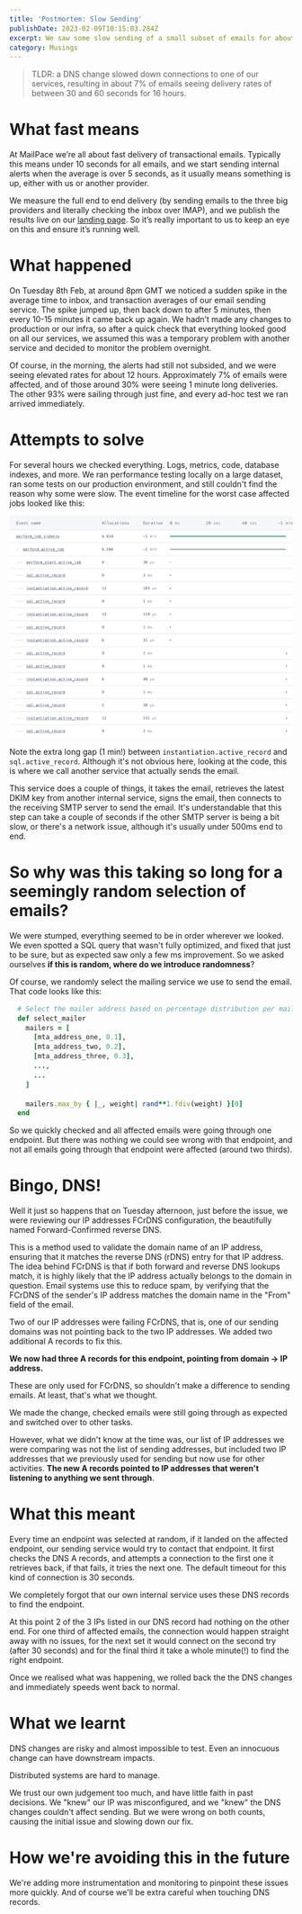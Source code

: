```yaml
---
title: 'Postmortem: Slow Sending'
publishDate: 2023-02-09T10:15:03.284Z
excerpt: We saw some slow sending of a small subset of emails for about 16 hours, here's how we diagnosed and fixed the problem.
category: Musings
---
```


> TLDR: a DNS change slowed down connections to one of our services, resulting in about 7% of emails seeing delivery rates of between 30 and 60 seconds for 16 hours.

# What fast means

At MailPace we’re all about fast delivery of transactional emails. Typically this means under 10 seconds for all emails, and we start sending internal alerts when the average is over 5 seconds, as it usually means something is up, either with us or another provider.

We measure the full end to end delivery (by sending emails to the three big providers and literally checking the inbox over IMAP), and we publish the results live on our [landing page](https://mailpace.com). So it’s really important to us to keep an eye on this and ensure it’s running well.

# What happened

On Tuesday 8th Feb, at around 8pm GMT we noticed a sudden spike in the average time to inbox, and transaction averages of our email sending service. The spike jumped up, then back down to after 5 minutes, then every 10-15 minutes it came back up again. We hadn’t made any changes to production or our infra, so after a quick check that everything looked good on all our services, we assumed this was a temporary problem with another service and decided to monitor the problem overnight.

Of course, in the morning, the alerts had still not subsided, and we were seeing elevated rates for about 12 hours. Approximately 7% of emails were affected, and of those around 30% were seeing 1 minute long deliveries. The other 93% were sailing through just fine, and every ad-hoc test we ran arrived immediately.

# Attempts to solve

For several hours we checked everything. Logs, metrics, code, database indexes, and more. We ran performance testing locally on a large dataset, ran some tests on our production environment, and still couldn't find the reason why some were slow. The event timeline for the worst case affected jobs looked like this:

![event timeline of a worst case slow sending job](../../assets/images/blog/event-timeline-of-long-running-activejob.png)

Note the extra long gap (1 min!) between `instantiation.active_record` and `sql.active_record`. Although it's not obvious here, looking at the code, this is where we call another service that actually sends the email.

This service does a couple of things, it takes the email, retrieves the latest DKIM key from another internal service, signs the email, then connects to the receiving SMTP server to send the email. It's understandable that this step can take a couple of seconds if the other SMTP server is being a bit slow, or there's a network issue, although it's usually under 500ms end to end.

# So why was this taking so long for a seemingly random selection of emails?

We were stumped, everything seemed to be in order wherever we looked. We even spotted a SQL query that wasn't fully optimized, and fixed that just to be sure, but as expected saw only a few ms improvement. So we asked ourselves **if this is random, where do we introduce randomness**?

Of course, we randomly select the mailing service we use to send the email. That code looks like this:

```ruby
  # Select the mailer address based on percentage distribution per mailer
  def select_mailer
    mailers = [
      [mta_address_one, 0.1],
      [mta_address_two, 0.2],
      [mta_address_three, 0.3],
      ...,
      ...
    ]

    mailers.max_by { |_, weight| rand**1.fdiv(weight) }[0]
  end
```

So we quickly checked and all affected emails were going through one endpoint. But there was nothing we could see wrong with that endpoint, and not all emails going through that endpoint were affected (around two thirds).

# Bingo, DNS!

Well it just so happens that on Tuesday afternoon, just before the issue, we were reviewing our IP addresses FCrDNS configuration, the beautifully named Forward-Confirmed reverse DNS.

This is a method used to validate the domain name of an IP address, ensuring that it matches the reverse DNS (rDNS) entry for that IP address. The idea behind FCrDNS is that if both forward and reverse DNS lookups match, it is highly likely that the IP address actually belongs to the domain in question. Email systems use this to reduce spam, by verifying that the FCrDNS of the sender's IP address matches the domain name in the "From" field of the email.

Two of our IP addresses were failing FCrDNS, that is, one of our sending domains was not pointing back to the two IP addresses. We added two additional A records to fix this.

**We now had three A records for this endpoint, pointing from domain -> IP address.**

These are only used for FCrDNS, so shouldn't make a difference to sending emails. At least, that's what we thought.

We made the change, checked emails were still going through as expected and switched over to other tasks.

However, what we didn't know at the time was, our list of IP addresses we were comparing was not the list of sending addresses, but included two IP addresses that we previously used for sending but now use for other activities. **The new A records pointed to IP addresses that weren't listening to anything we sent through**.

# What this meant

Every time an endpoint was selected at random, if it landed on the affected endpoint, our sending service would try to contact that endpoint. It first checks the DNS A records, and attempts a connection to the first one it retrieves back, if that fails, it tries the next one. The default timeout for this kind of connection is 30 seconds.

We completely forgot that our own internal service uses these DNS records to find the endpoint.

At this point 2 of the 3 IPs listed in our DNS record had nothing on the other end. For one third of affected emails, the connection would happen straight away with no issues, for the next set it would connect on the second try (after 30 seconds) and for the final third it take a whole minute(!) to find the right endpoint.

Once we realised what was happening, we rolled back the the DNS changes and immediately speeds went back to normal.

# What we learnt

DNS changes are risky and almost impossible to test. Even an innocuous change can have downstream impacts.

Distributed systems are hard to manage.

We trust our own judgement too much, and have little faith in past decisions. We "knew" our IP was misconfigured, and we "knew" the DNS changes couldn't affect sending. But we were wrong on both counts, causing the initial issue and slowing down our fix.

# How we're avoiding this in the future

We're adding more instrumentation and monitoring to pinpoint these issues more quickly. And of course we'll be extra careful when touching DNS records.
